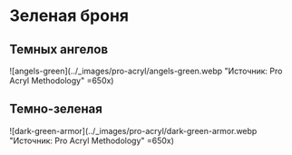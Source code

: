 # Зеленая броня

## Темных ангелов

![angels-green](../_images/pro-acryl/angels-green.webp "Источник: Pro Acryl Methodology" =650x)

## Темно-зеленая

![dark-green-armor](../_images/pro-acryl/dark-green-armor.webp "Источник: Pro Acryl Methodology" =650x)
